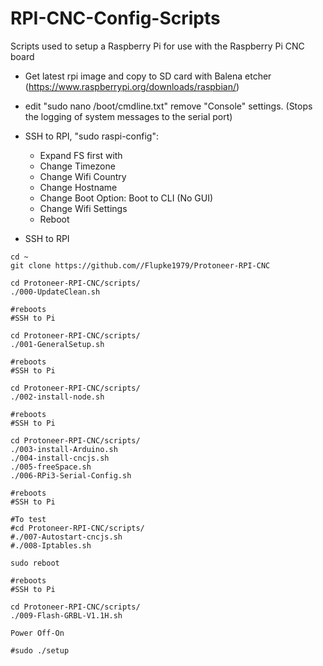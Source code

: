 # RPI-CNC-Config-Scripts
Scripts used to setup a Raspberry Pi for use with the Raspberry Pi CNC board

* Get latest rpi image and copy to SD card with Balena etcher (https://www.raspberrypi.org/downloads/raspbian/)

* edit "sudo nano /boot/cmdline.txt" remove "Console" settings. (Stops the logging of system messages to the serial port)

* SSH to  RPI,  "sudo raspi-config":
	* Expand FS first with
	* Change Timezone
	* Change Wifi Country
	* Change Hostname
	* Change Boot Option: Boot to CLI (No GUI)
	* Change Wifi Settings
	* Reboot

* SSH to  RPI

```
cd ~
git clone https://github.com//Flupke1979/Protoneer-RPI-CNC

cd Protoneer-RPI-CNC/scripts/
./000-UpdateClean.sh

#reboots
#SSH to Pi

cd Protoneer-RPI-CNC/scripts/
./001-GeneralSetup.sh

#reboots
#SSH to Pi

cd Protoneer-RPI-CNC/scripts/
./002-install-node.sh

#reboots
#SSH to Pi

cd Protoneer-RPI-CNC/scripts/
./003-install-Arduino.sh
./004-install-cncjs.sh
./005-freeSpace.sh
./006-RPi3-Serial-Config.sh

#reboots
#SSH to Pi

#To test
#cd Protoneer-RPI-CNC/scripts/
#./007-Autostart-cncjs.sh
#./008-Iptables.sh

sudo reboot

#reboots
#SSH to Pi

cd Protoneer-RPI-CNC/scripts/
./009-Flash-GRBL-V1.1H.sh

Power Off-On

#sudo ./setup
```
